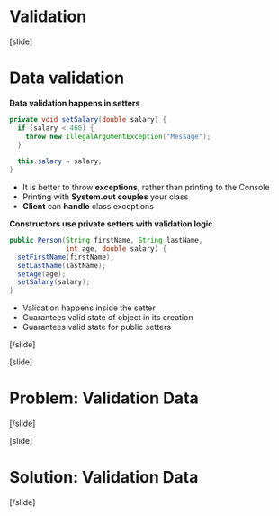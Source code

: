 # Validation
[slide]
# Data validation 

**Data validation happens in setters**

```java
private void setSalary(double salary) {
  if (salary < 460) {
    throw new IllegalArgumentException("Message");
  }
  
  this.salary = salary;
}
```
- It is better to throw **exceptions**, rather than printing to the Console
- Printing with **System.out couples** your class
- **Client** can **handle** class exceptions

**Constructors use private setters with validation logic**

```java
public Person(String firstName, String lastName, 
              int age, double salary) {
  setFirstName(firstName);
  setLastName(lastName);
  setAge(age);
  setSalary(salary);
}
```
- Validation happens inside the setter
- Guarantees valid state of object in its creation
- Guarantees valid state for public setters 

[/slide]

[slide]
# Problem: Validation Data

[/slide]

[slide]
# Solution: Validation Data

[/slide]